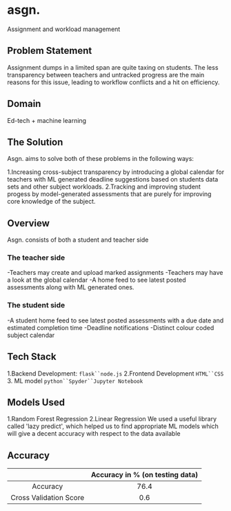 # asgn.
Assignment and workload management

## Problem Statement
Assignment dumps in a limited span are quite taxing on students. The less transparency between teachers and untracked progress are the main reasons for this issue, leading to workflow conflicts and a hit on efficiency.

## Domain
Ed-tech + machine learning

## The Solution
Asgn. aims to solve both of these problems in the following ways:

1.Increasing cross-subject transparency by introducing a global calendar for teachers with ML generated deadline suggestions based on students data sets and other      subject workloads.
2.Tracking and improving student progess by model-generated assessments that are purely for improving core knowledge of the subject.

## Overview
Asgn. consists of both a student and teacher side

### The teacher side

-Teachers may create and upload marked assignments
-Teachers may have a look at the global calendar
-A home feed to see latest posted assessments along with ML generated ones.



### The student side

-A student home feed to see latest posted assessments with a due date and estimated completion time
-Deadline notifications
-Distinct colour coded subject calendar

## Tech Stack
1.Backend Development: 
`flask``node.js`
2.Frontend Development
`HTML``CSS`
3. ML model
`python``Spyder``Jupyter Notebook`

## Models Used
1.Random Forest Regression
2.Linear Regression
We used a useful library called 'lazy predict', which helped us to find appropriate ML models which will give a decent accuracy with respect to the data available

## Accuracy 

|                                             | Accuracy in % (on testing data) |
|:-------------------------------------------:|:-------------:|
| Accuracy                                    |76.4           |
| Cross Validation Score                      |0.6            |
